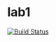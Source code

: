 # lab1

[![Build Status](https://travis-ci.com/itmo-java-basics-2020/task-1-kromarty.svg?branch=master)](https://travis-ci.com/itmo-java-basics-2020/task-1-kromarty) 